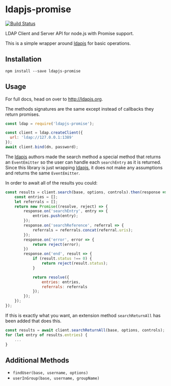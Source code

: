 # ldapjs-promise

[![Build Status][travis_image_url]](https://travis-ci.org/wslyhbb/node-ldapjs-promise)

[travis_image_url]: https://travis-ci.org/wslyhbb/node-ldapjs-promise.svg?branch=master

LDAP Client and Server API for node.js with Promise support.

[ldapjs]: https://www.npmjs.com/package/ldapjs

This is a simple wrapper around [ldapjs] for basic operations.

## Installation

    npm install --save ldapjs-promise

## Usage

For full docs, head on over to <http://ldapjs.org>.

The methods signatures are the same except instead of callbacks they return promises.

```javascript
const ldap = require('ldapjs-promise');

const client = ldap.createClient({
  url: 'ldap://127.0.0.1:1389'
});
await client.bind(dn, password);
```

The [ldapjs] authors made the search method a special method that returns an
<code>EventEmitter</code> so the user can handle each
<code>searchEntry</code> as it is returned. Since this library is just wrapping
[ldapjs], it does not make any assumptions and returns the same <code>EventEmitter</code>.

In order to await all of the results you could:
```javascript
const results = client.search(base, options, controls).then(response => {
    const entries = [];
    let referrals = [];
    return new Promise((resolve, reject) => {
        response.on('searchEntry', entry => {
            entries.push(entry);
        });
        response.on('searchReference', referral => {
            referrals = referrals.concat(referral.uris);
        });
        response.on('error', error => {
            return reject(error);
        })
        response.on('end', result => {
            if (result.status !== 0) {
                return reject(result.status);
            }

            return resolve({
                entries: entries,
                referrals: referrals
            });
        });
    });
});
```
If this is exactly what you want, an extension method <code>searchReturnAll</code> has been added
that does this.
```javascript
const results = await client.searchReturnAll(base, options, controls);
for (let entry of results.entries) {
    ...
}
```

## Additional Methods

+ `findUser(base, username, options)`
+ `userInGroup(base, username, groupName)`